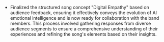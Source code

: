 - Finalized the structured song concept "Digital Empathy" based on audience feedback, ensuring it effectively conveys the evolution of AI emotional intelligence and is now ready for collaboration with the band members. This process involved gathering responses from diverse audience segments to ensure a comprehensive understanding of their experiences and refining the song's elements based on their insights.